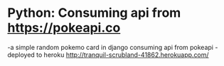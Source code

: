 # Python: Consuming api from https://pokeapi.co

-a simple random pokemo card in django consuming api from pokeapi
-deployed to heroku http://tranquil-scrubland-41862.herokuapp.com/
